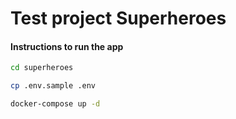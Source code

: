 # Test project Superheroes

#### Instructions to run the app
```bash
cd superheroes 
```
```bash
cp .env.sample .env
```
```bash
docker-compose up -d
```

